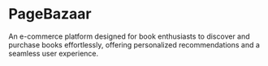 # PageBazaar
An e-commerce platform designed for book enthusiasts to discover and purchase books effortlessly, offering personalized recommendations and a seamless user experience.
